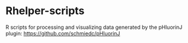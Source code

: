 # Rhelper-scripts
R scripts for processing and visualizing data generated by the pHluorinJ plugin: https://github.com/schmiedc/pHluorinJ
